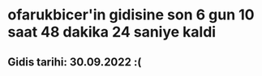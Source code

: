 # ofarukbicer'in gidisine son 6 gun 10 saat 48 dakika 24 saniye kaldi

## Gidis tarihi: 30.09.2022 :(